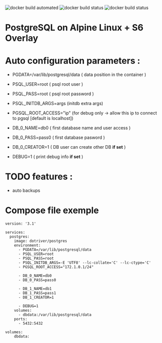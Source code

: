 ![docker build automated](https://img.shields.io/docker/cloud/automated/dotriver/postgres)
![docker build status](https://img.shields.io/docker/cloud/build/dotriver/postgres)
![docker build status](https://img.shields.io/docker/cloud/pulls/dotriver/postgres)

# PostgreSQL on Alpine Linux + S6 Overlay

# Auto configuration parameters :

- PGDATA=/var/lib/postgresql/data ( data position in the container )
- PSQL_USER=root ( psql root user )
- PSQL_PASS=root ( psql root password )
- PSQL_INITDB_ARGS=args (initdb extra args)
- PGSQL_ROOT_ACCESS="ip" (for debug only -> allow this ip to connect to pgsql [default is localhost])
      
- DB_0_NAME=db0 ( first database name and user access )
- DB_0_PASS=pass0 ( first database pasword )
- DB_0_CREATOR=1 ( DB user can create other DB **if set** )

- DEBUG=1 ( print debug info **if set** )

# TODO features :
- auto backups

# Compose file exemple

```
version: '3.1'

services:
  postgres:
    image: dotriver/postgres
    environment:
      - PGDATA=/var/lib/postgresql/data
      - PSQL_USER=root
      - PSQL_PASS=root
      - PSQL_INITDB_ARGS=-E 'UTF8' --lc-collate='C' --lc-ctype='C'
      - PGSQL_ROOT_ACCESS="172.1.0.1/24" 
      
      - DB_0_NAME=db0
      - DB_0_PASS=pass0

      - DB_1_NAME=db1
      - DB_1_PASS=pass1
      - DB_1_CREATOR=1

      - DEBUG=1
    volumes:
      - dbdata:/var/lib/postgresql/data
    ports:
      - 5432:5432

volumes:
    dbdata:
```
